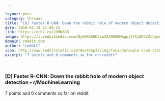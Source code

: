 ```yaml
---

layout: post
category: threads
title: "[D] Faster R-CNN: Down the rabbit hole of modern object detection"
date: 2018-01-18 21:08:22
link: https://vrhk.co/2DM688D
image: https://i.redditmedia.com/NySAK6K8D7cuAAX9EGQMkgwjXYCyQK7IZnUqvnL1X0Y.jpg?w=320&s=88fc4361f8064bc96cc83d14634a92b7
domain: reddit.com
author: "reddit"
icon: http://www.redditstatic.com/desktop2x/img/favicon/apple-icon-57x57.png
excerpt: "7 points and 0 comments so far on reddit"

---
```


### [D] Faster R-CNN: Down the rabbit hole of modern object detection • r/MachineLearning

7 points and 0 comments so far on reddit